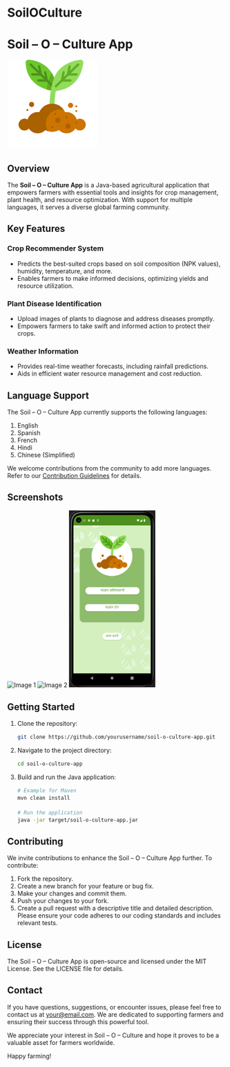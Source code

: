# SoilOCulture

# Soil – O – Culture App

![Soil – O – Culture Logo](app/src/main/res/drawable/logo.png)

## Overview

The **Soil – O – Culture App** is a Java-based agricultural application that empowers farmers with essential tools and insights for crop management, plant health, and resource optimization. With support for multiple languages, it serves a diverse global farming community.

## Key Features

### Crop Recommender System

- Predicts the best-suited crops based on soil composition (NPK values), humidity, temperature, and more.
- Enables farmers to make informed decisions, optimizing yields and resource utilization.

### Plant Disease Identification

- Upload images of plants to diagnose and address diseases promptly.
- Empowers farmers to take swift and informed action to protect their crops.

### Weather Information

- Provides real-time weather forecasts, including rainfall predictions.
- Aids in efficient water resource management and cost reduction.

## Language Support

The Soil – O – Culture App currently supports the following languages:

1. English
2. Spanish
3. French
4. Hindi
5. Chinese (Simplified)

We welcome contributions from the community to add more languages. Refer to our [Contribution Guidelines](CONTRIBUTING.md) for details.

## Screenshots

<img src="SoilOCulture.png" alt="Image 1" width="200"/> <img src="(ss/SoilOCulture1.png" alt="Image 2" width="200"/> <img src="ss/Hindi_Soil_O.png" alt="Image 3" width="200"/>


## Getting Started

1. Clone the repository:

   ```bash
   git clone https://github.com/yourusername/soil-o-culture-app.git
2. Navigate to the project directory:
   ```bash
   cd soil-o-culture-app
3. Build and run the Java application:
   ```bash
   # Example for Maven
   mvn clean install

   # Run the application
   java -jar target/soil-o-culture-app.jar
## Contributing
We invite contributions to enhance the Soil – O – Culture App further. To contribute:

1. Fork the repository.
2. Create a new branch for your feature or bug fix.
3. Make your changes and commit them.
4. Push your changes to your fork.
5. Create a pull request with a descriptive title and detailed description.
Please ensure your code adheres to our coding standards and includes relevant tests.

## License
The Soil – O – Culture App is open-source and licensed under the MIT License. See the LICENSE file for details.

## Contact
If you have questions, suggestions, or encounter issues, please feel free to contact us at your@email.com. We are dedicated to supporting farmers and ensuring their success through this powerful tool.

We appreciate your interest in Soil – O – Culture and hope it proves to be a valuable asset for farmers worldwide.

Happy farming!





   

   

   


   
   
